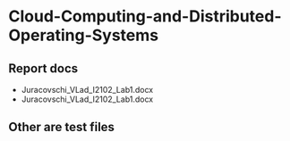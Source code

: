 # Cloud-Computing-and-Distributed-Operating-Systems

## Report docs
* Juracovschi_VLad_I2102_Lab1.docx
* Juracovschi_VLad_I2102_Lab1.docx

## Other are test files
